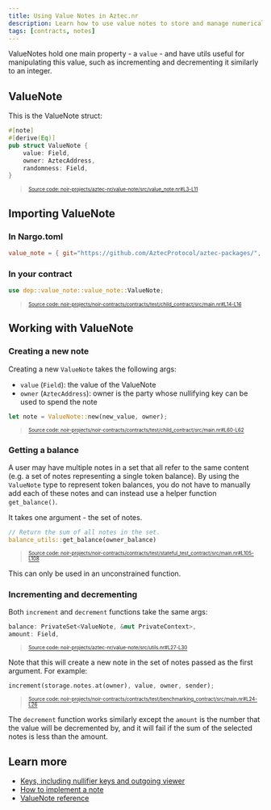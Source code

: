```yaml
---
title: Using Value Notes in Aztec.nr
description: Learn how to use value notes to store and manage numerical values in your Aztec smart contracts.
tags: [contracts, notes]
---
```


ValueNotes hold one main property - a `value` - and have utils useful for manipulating this value, such as incrementing and decrementing it similarly to an integer.

## ValueNote

This is the ValueNote struct:

```rust title="value-note-def" showLineNumbers 
#[note]
#[derive(Eq)]
pub struct ValueNote {
    value: Field,
    owner: AztecAddress,
    randomness: Field,
}
```
> <sup><sub><a href="https://github.com/AztecProtocol/aztec-packages/blob/v1.2.0/noir-projects/aztec-nr/value-note/src/value_note.nr#L3-L11" target="_blank" rel="noopener noreferrer">Source code: noir-projects/aztec-nr/value-note/src/value_note.nr#L3-L11</a></sub></sup>


## Importing ValueNote

### In Nargo.toml

```toml
value_note = { git="https://github.com/AztecProtocol/aztec-packages/", tag="v1.2.0", directory="noir-projects/aztec-nr/value-note" }
```

### In your contract

```rust title="import_valuenote" showLineNumbers 
use dep::value_note::value_note::ValueNote;
```
> <sup><sub><a href="https://github.com/AztecProtocol/aztec-packages/blob/v1.2.0/noir-projects/noir-contracts/contracts/test/child_contract/src/main.nr#L14-L16" target="_blank" rel="noopener noreferrer">Source code: noir-projects/noir-contracts/contracts/test/child_contract/src/main.nr#L14-L16</a></sub></sup>


## Working with ValueNote

### Creating a new note

Creating a new `ValueNote` takes the following args:

- `value` (`Field`): the value of the ValueNote
- `owner` (`AztecAddress`): owner is the party whose nullifying key can be used to spend the note

```rust title="valuenote_new" showLineNumbers 
let note = ValueNote::new(new_value, owner);
```
> <sup><sub><a href="https://github.com/AztecProtocol/aztec-packages/blob/v1.2.0/noir-projects/noir-contracts/contracts/test/child_contract/src/main.nr#L60-L62" target="_blank" rel="noopener noreferrer">Source code: noir-projects/noir-contracts/contracts/test/child_contract/src/main.nr#L60-L62</a></sub></sup>


### Getting a balance

A user may have multiple notes in a set that all refer to the same content (e.g. a set of notes representing a single token balance). By using the `ValueNote` type to represent token balances, you do not have to manually add each of these notes and can instead use a helper function `get_balance()`.

It takes one argument - the set of notes.

```rust title="get_balance" showLineNumbers 
// Return the sum of all notes in the set.
balance_utils::get_balance(owner_balance)
```
> <sup><sub><a href="https://github.com/AztecProtocol/aztec-packages/blob/v1.2.0/noir-projects/noir-contracts/contracts/test/stateful_test_contract/src/main.nr#L105-L108" target="_blank" rel="noopener noreferrer">Source code: noir-projects/noir-contracts/contracts/test/stateful_test_contract/src/main.nr#L105-L108</a></sub></sup>


This can only be used in an unconstrained function.

### Incrementing and decrementing

Both `increment` and `decrement` functions take the same args:

```rust title="increment_args" showLineNumbers 
balance: PrivateSet<ValueNote, &mut PrivateContext>,
amount: Field,
```
> <sup><sub><a href="https://github.com/AztecProtocol/aztec-packages/blob/v1.2.0/noir-projects/aztec-nr/value-note/src/utils.nr#L27-L30" target="_blank" rel="noopener noreferrer">Source code: noir-projects/aztec-nr/value-note/src/utils.nr#L27-L30</a></sub></sup>


Note that this will create a new note in the set of notes passed as the first argument.
For example:
```rust title="increment_valuenote" showLineNumbers 
increment(storage.notes.at(owner), value, owner, sender);
```
> <sup><sub><a href="https://github.com/AztecProtocol/aztec-packages/blob/v1.2.0/noir-projects/noir-contracts/contracts/test/benchmarking_contract/src/main.nr#L24-L26" target="_blank" rel="noopener noreferrer">Source code: noir-projects/noir-contracts/contracts/test/benchmarking_contract/src/main.nr#L24-L26</a></sub></sup>


The `decrement` function works similarly except the `amount` is the number that the value will be decremented by, and it will fail if the sum of the selected notes is less than the amount.

## Learn more

- [Keys, including nullifier keys and outgoing viewer](../../../../../aztec/concepts/accounts/keys.md)
- [How to implement a note](./implementing_a_note.md)
- [ValueNote reference](../../../../reference/smart_contract_reference/aztec-nr/value-note/value_note.md)
